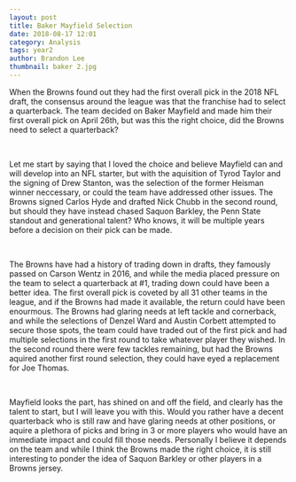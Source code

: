 ```yaml
---
layout: post
title: Baker Mayfield Selection
date: 2018-08-17 12:01
category: Analysis
tags: year2
author: Brandon Lee
thumbnail: baker 2.jpg
---
```


When the Browns found out they had the first overall pick in the 2018 NFL draft, the consensus around the league was that the franchise had to select a quarterback. The team decided on Baker Mayfield and made him their first overall pick on April 26th, but was this the right choice, did the Browns need to select a quarterback?

<br>

Let me start by saying that I loved the choice and believe Mayfield can and will develop into an NFL starter, but with the aquisition of Tyrod Taylor and the signing of Drew Stanton, was the selection of the former Heisman winner neccessary, or could the team have addressed other issues. The Browns signed Carlos Hyde and drafted Nick Chubb in the second round, but should they have instead chased Saquon Barkley, the Penn State standout and generational talent? Who knows, it will be multiple years before a decision on their pick can be made.

<br>

The Browns have had a history of trading down in drafts, they famously passed on Carson Wentz in 2016, and while the media placed pressure on the team to select a quarterback at #1, trading down could have been a better idea. The first overall pick is coveted by all 31 other teams in the league, and if the Browns had made it available, the return could have been enourmous. The Browns had glaring needs at left tackle and cornerback, and while the selections of Denzel Ward and Austin Corbett attempted to secure those spots, the team could have traded out of the first pick and had multiple selections in the first round to take whatever player they wished. In the second round there were few tackles remaining, but had the Browns aquired another first round selection, they could have eyed a replacement for Joe Thomas.

<br>

Mayfield looks the part, has shined on and off the field, and clearly has the talent to start, but I will leave you with this. Would you rather have a decent quarterback who is still raw and have glaring needs at other positions, or aquire a plethora of picks and bring in 3 or more players who would have an immediate impact and could fill those needs. Personally I believe it depends on the team and while I think the Browns made the right choice, it is still interesting to ponder the idea of Saquon Barkley or other players in a Browns jersey.


